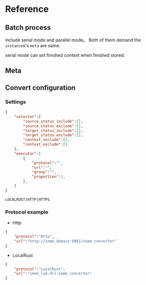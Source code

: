 # Reference

## Batch process

Include serial mode and parallel mode。 Both of them demand the `instance`s's `meta` are same. 

serial mode can set finished context when finished stored.

## Meta



## Convert configuration

### <a id='settings' />Settings

```json
{
    "selector":{
        "source_status_include":[],
        "source_status_exclude":[],
        "target_status_include":[],
        "target_status_exclude":[],
        "context_include":[],
        "context_exclude":[]
    },
    "executor":[
        {
            "protocol":"",
            "url":"",
            "group":"",
            "proportion":1,
    	},
    ]
}
```

```
LOCALRUST|HTTP|HTTPS
```

### Protocol example

- Http

```json
{
    "protocol":"Http",
    "url":"http://some_domain:8081/some_converter"
}
```

- LocalRust

```json
{
    "protocol":"LocalRust",
    "url":"some_lib.dll:some_converter"
}
```

  